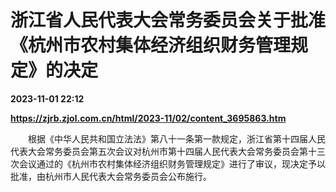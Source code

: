 # 浙江省人民代表大会常务委员会关于批准《杭州市农村集体经济组织财务管理规定》的决定

**2023-11-01 22:12**

**https://zjrb.zjol.com.cn/html/2023-11/02/content_3695863.htm**

　　根据《中华人民共和国立法法》第八十一条第一款规定，浙江省第十四届人民代表大会常务委员会第五次会议对杭州市第十四届人民代表大会常务委员会第十三次会议通过的《杭州市农村集体经济组织财务管理规定》进行了审议，现决定予以批准，由杭州市人民代表大会常务委员会公布施行。